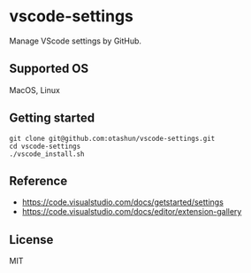 # vscode-settings
Manage VScode settings by GitHub.

## Supported OS
MacOS, Linux

## Getting started
```
git clone git@github.com:otashun/vscode-settings.git
cd vscode-settings
./vscode_install.sh
```

## Reference
- https://code.visualstudio.com/docs/getstarted/settings
- https://code.visualstudio.com/docs/editor/extension-gallery

## License
MIT

